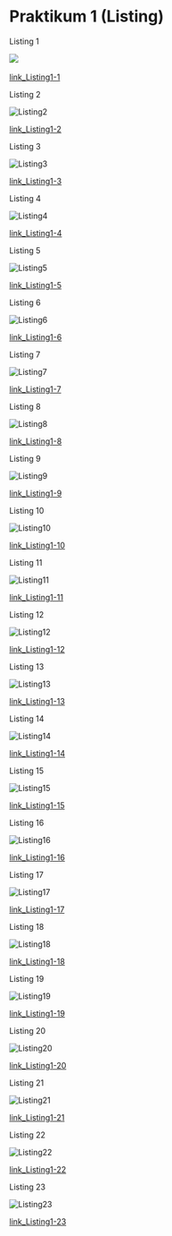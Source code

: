 # Praktikum 1 (Listing) 

Listing 1

![](img/listing/listing1.png)
![]()

[link_Listing1-1](../../src/01_pengantar/modul1/src/listing1-1.js)


Listing 2

![Listing2](img/listing/listing2.png)

[link_Listing1-2](../../src/01_pengantar/modul1/src/listing1-2.js)

Listing 3


![Listing3](img/listing/listing3.png)

[link_Listing1-3](../../src/01_pengantar/modul1/src/listing1-3.js)

Listing 4


![Listing4](img/listing/listing4.png)

[link_Listing1-4](../../src/01_pengantar/modul1/src/listing1-4.js)

Listing 5


![Listing5](img/listing/listing5.png)

[link_Listing1-5](../../src/01_pengantar/modul1/src/listing1-5.js)

Listing 6


![Listing6](img/listing/listing6.png)

[link_Listing1-6](../../src/01_pengantar/modul1/src/listing1-6.js)

Listing 7


![Listing7](img/listing/listing7.png)

[link_Listing1-7](../../src/01_pengantar/modul1/src/listing1-7.js)

Listing 8


![Listing8](img/listing/listing8.png)

[link_Listing1-8](../../src/01_pengantar/modul1/src/listing1-8.js)

Listing 9


![Listing9](img/listing/listing9.png)

[link_Listing1-9](../../src/01_pengantar/modul1/src/listing1-9.js)

Listing 10


![Listing10](img/listing/listing10.png)

[link_Listing1-10](../../src/01_pengantar/modul1/src/listing1-10.js)

Listing 11


![Listing11](img/listing/listing11.png)

[link_Listing1-11](../../src/01_pengantar/modul1/src/listing1-11.js)

Listing 12


![Listing12](img/listing/listing12.png)

[link_Listing1-12](../../src/01_pengantar/modul1/src/listing1-12.js)

Listing 13


![Listing13](img/listing/listing13.png)

[link_Listing1-13](../../src/01_pengantar/modul1/src/listing1-13.js)

Listing 14


![Listing14](img/listing/listing14.png)

[link_Listing1-14](../../src/01_pengantar/modul1/src/listing1-14.js)

Listing 15


![Listing15](img/listing/listing15.png)

[link_Listing1-15](../../src/01_pengantar/modul1/src/listing1-15.js)

Listing 16


![Listing16](img/listing/listing16.png)

[link_Listing1-16](../../src/01_pengantar/modul1/src/listing1-16.js)

Listing 17


![Listing17](img/listing/listing17.png)

[link_Listing1-17](../../src/01_pengantar/modul1/src/listing1-17.js)

Listing 18


![Listing18](img/listing/listing18.png)

[link_Listing1-18](../../src/01_pengantar/modul1/src/listing1-18.js)

Listing 19


![Listing19](img/listing/listing19.png)

[link_Listing1-19](../../src/01_pengantar/modul1/src/listing1-19.js)

Listing 20


![Listing20](img/listing/listing20.png)

[link_Listing1-20](../../src/01_pengantar/modul1/src/listing1-20.js)

Listing 21


![Listing21](img/listing/listing21.png)

[link_Listing1-21](../../src/01_pengantar/modul1/src/listing1-21.js)

Listing 22


![Listing22](img/listing/listing22.png)

[link_Listing1-22](../../src/01_pengantar/modul1/src/listing1-22.js)

Listing 23


![Listing23](img/listing/listing23.png)

[link_Listing1-23](../../src/01_pengantar/modul1/src/listing1-23.js)
